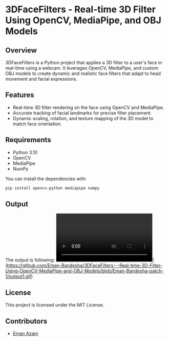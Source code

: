 # 3DFaceFilters - Real-time 3D  Filter Using OpenCV, MediaPipe, and OBJ Models

## Overview
3DFaceFilters is a Python project that applies a 3D  filter to a user's face in real-time using a webcam. It leverages OpenCV, MediaPipe, and custom OBJ models to create dynamic and realistic face filters that adapt to head movement and facial expressions.

## Features
- Real-time 3D filter rendering on the face using OpenCV and MediaPipe.
- Accurate tracking of facial landmarks for precise filter placement.
- Dynamic scaling, rotation, and texture mapping of the 3D model to match face orientation.

## Requirements
- Python 3.10
- OpenCV
- MediaPipe
- NumPy

You can install the dependencies with:
```bash
pip install opencv-python mediapipe numpy
```

## Output
The output is following:
![3D filter]([https://github.com/Eman-Bandesha/3DFaceFilters---Real-time-3D-Filter-Using-OpenCV-MediaPipe-and-OBJ-Models/blob/main/mustache.webm)](https://github.com/Eman-Bandesha/3DFaceFilters---Real-time-3D-Filter-Using-OpenCV-MediaPipe-and-OBJ-Models/blob/Eman-Bandesha-patch-1/output1.gif)

## License
This project is licensed under the MIT License.

## Contributors
- [Eman Azam](https://github.com/Eman-Bandesha)





